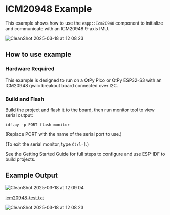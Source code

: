 # ICM20948 Example

This example shows how to use the `espp::Icm20948` component to initialize and
communicate with an ICM20948 9-axis IMU.

![CleanShot 2025-03-18 at 12 08 23](https://github.com/user-attachments/assets/2dc0020e-9a11-4f52-ba69-79cfbb91ba02)

## How to use example

### Hardware Required

This example is designed to run on a QtPy Pico or QtPy ESP32-S3 with an ICM20948
qwiic breakout board connected over I2C.

### Build and Flash

Build the project and flash it to the board, then run monitor tool to view
serial output:

```
idf.py -p PORT flash monitor
```

(Replace PORT with the name of the serial port to use.)

(To exit the serial monitor, type ``Ctrl-]``.)

See the Getting Started Guide for full steps to configure and use ESP-IDF to build projects.

## Example Output

![CleanShot 2025-03-18 at 12 09 04](https://github.com/user-attachments/assets/557abc88-c034-4833-97cd-c5a5ac43e1e0)

[icm20948-test.txt](https://github.com/user-attachments/files/19323977/icm20948-test.txt)

![CleanShot 2025-03-18 at 12 08 23](https://github.com/user-attachments/assets/2dc0020e-9a11-4f52-ba69-79cfbb91ba02)



